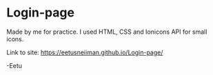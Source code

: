 # Login-page

Made by me for practice. I used HTML, CSS and Ionicons API for small icons.

Link to site: https://eetusneiiman.github.io/Login-page/

-Eetu
